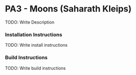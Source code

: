 # PA3 - Moons (Saharath Kleips)
TODO: Write Description

### Installation Instructions
TODO: Write install instructions

### Build Instructions
TODO: Write build instructions